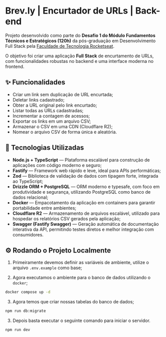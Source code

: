 # Brev.ly | Encurtador de URLs | Back-end

Projeto desenvolvido como parte do **Desafio 1 do Módulo Fundamentos Técnicos e Estratégicos (120h)** da pós-graduação em Desenvolvimento Full Stack pela [Faculdade de Tecnologia Rocketseat](https://rocketseat.com.br).

O objetivo foi criar uma aplicação **Full Stack** de encurtamento de URLs, com funcionalidades robustas no backend e uma interface moderna no frontend.

## ✨ Funcionalidades

- Criar um link sem duplicação de URL encurtada;
- Deletar links cadastrado;
- Obter a URL original pelo link encurtado;
- Listar todas as URLs cadastradas;
- Incrementar a contagem de acessos;
- Exportar os links em um arquivo CSV;
- Armazenar o CSV em uma CDN (Cloudflare R2);
- Nomear o arquivo CSV de forma única e aleatória.

## 🧱 Tecnologias Utilizadas

- **Node.js + TypeScript** — Plataforma escalável para construção de aplicações com código moderno e seguro;
- **Fastify** — Framework web rápido e leve, ideal para APIs performáticas;
- **Zod** — Biblioteca de validação de dados com tipagem forte, integrada ao TypeScript;
- **Drizzle ORM + PostgreSQL** — ORM moderno e typesafe, com foco em produtividade e segurança, utilizando PostgreSQL como banco de dados relacional;
- **Docker** — Empacotamento da aplicação em containers para garantir portabilidade entre ambientes;
- **Cloudflare R2** — Armazenamento de arquivos escalável, utilizado para hospedar os relatórios CSV gerados pela aplicação;
- **Swagger (Fastify Swagger)** — Geração automática de documentação interativa da API, permitindo testes diretos e melhor integração com consumidores.

## ⚙️ Rodando o Projeto Localmente

1. Primeiramente devemos definir as variáveis de ambiente, utilize o arquivo `.env.example` como base;

2. Agora executamos o ambiente para o banco de dados utilizando o `docker`;
```bash
docker compose up -d
```

3. Agora temos que criar nossas tabelas do banco de dados;
```bash
npm run db:migrate
```

3. Depois basta executar o seguinte comando para iniciar o servidor.
```bash
npm run dev
```
